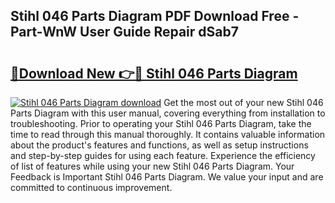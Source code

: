 ## Stihl 046 Parts Diagram PDF Download Free - Part-WnW User Guide Repair dSab7

# <h2><a href="http://dfkek1.blite.top/?on=Stihl+046+Parts+Diagram">🔗Download New 👉🔴 Stihl 046 Parts Diagram</a></h2>

[![Stihl 046 Parts Diagram download](https://i.imgur.com/lujVjoI.png)](http://dfkek1.blite.top/?on=Stihl+046+Parts+Diagram)
Get the most out of your new Stihl 046 Parts Diagram with this user manual, covering everything from installation to troubleshooting. Prior to operating your Stihl 046 Parts Diagram, take the time to read through this manual thoroughly. It contains valuable information about the product's features and functions, as well as setup instructions and step-by-step guides for using each feature. Experience the efficiency of list of features while using your new Stihl 046 Parts Diagram. Your Feedback is Important Stihl 046 Parts Diagram. We value your input and are committed to continuous improvement.
